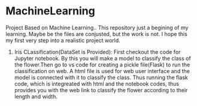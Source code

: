 # MachineLearning
Project Based on Machine Learning..
This repository just a begining of my learning. Maybe be the files are conjusted, but the work is not. I hope this my first very step into a realistic project world.

1. Iris CLassification(DataSet is Provided): First checkout the code for Jupyter notebook. By this you will make a model to classify the class of the flower.Then go to vs code for creating a pickle file(Flask) to run the classification on web. A html file is used for web user interface and the model is connected with it to classify the class. Thus running the flask code, which is integreated with html and the notebook codes, thus provides you with the web link to classify the flower according to their length and width.       
